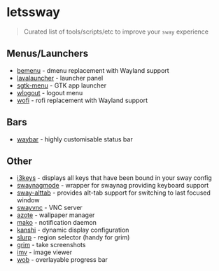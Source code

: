 # letssway
> Curated list of tools/scripts/etc to improve your `sway` experience

## Menus/Launchers

- [bemenu](https://github.com/Cloudef/bemenu) - dmenu replacement with Wayland support
- [lavalauncher](https://git.sr.ht/%7Eleon_plickat/lavalauncher) - launcher panel
- [sgtk-menu](https://github.com/nwg-piotr/sgtk-menu) - GTK app launcher
- [wlogout](https://github.com/ArtsyMacaw/wlogout) - logout menu
- [wofi](https://hg.sr.ht/~scoopta/wofi) - rofi replacement with Wayland support

## Bars
- [waybar](https://github.com/Alexays/Waybar) - highly customisable status bar

## Other

- [i3keys](https://github.com/RasmusLindroth/i3keys) - displays all keys that have been bound in your sway config
- [swaynagmode](https://github.com/b0o/swaynagmode) - wrapper for swaynag providing keyboard support
- [sway-alttab](https://github.com/reisub0/sway-alttab) - provides alt-tab support for switching to last focused window
- [swayvnc](https://github.com/any1/wayvnc) - VNC server
- [azote](https://github.com/nwg-piotr/azote) - wallpaper manager
- [mako](https://github.com/emersion/mako) - notification daemon
- [kanshi](https://github.com/emersion/kanshi) - dynamic display configuration
- [slurp](https://github.com/emersion/slurp) - region selector (handy for grim)
- [grim](https://github.com/emersion/grim) - take screenshots
- [imv](https://github.com/eXeC64/imv) - image viewer
- [wob](https://github.com/francma/wob) - overlayable progress bar
